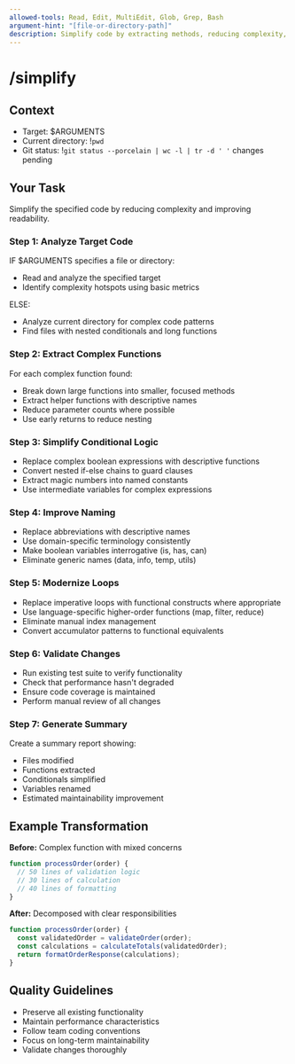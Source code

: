 ```yaml
---
allowed-tools: Read, Edit, MultiEdit, Glob, Grep, Bash
argument-hint: "[file-or-directory-path]"
description: Simplify code by extracting methods, reducing complexity, and improving readability
---
```


# /simplify

## Context

- Target: $ARGUMENTS
- Current directory: !`pwd`
- Git status: !`git status --porcelain | wc -l | tr -d ' '` changes pending

## Your Task

Simplify the specified code by reducing complexity and improving readability.

### Step 1: Analyze Target Code

IF $ARGUMENTS specifies a file or directory:

- Read and analyze the specified target
- Identify complexity hotspots using basic metrics

ELSE:

- Analyze current directory for complex code patterns
- Find files with nested conditionals and long functions

### Step 2: Extract Complex Functions

For each complex function found:

- Break down large functions into smaller, focused methods
- Extract helper functions with descriptive names
- Reduce parameter counts where possible
- Use early returns to reduce nesting

### Step 3: Simplify Conditional Logic

- Replace complex boolean expressions with descriptive functions
- Convert nested if-else chains to guard clauses
- Extract magic numbers into named constants
- Use intermediate variables for complex expressions

### Step 4: Improve Naming

- Replace abbreviations with descriptive names
- Use domain-specific terminology consistently
- Make boolean variables interrogative (is, has, can)
- Eliminate generic names (data, info, temp, utils)

### Step 5: Modernize Loops

- Replace imperative loops with functional constructs where appropriate
- Use language-specific higher-order functions (map, filter, reduce)
- Eliminate manual index management
- Convert accumulator patterns to functional equivalents

### Step 6: Validate Changes

- Run existing test suite to verify functionality
- Check that performance hasn't degraded
- Ensure code coverage is maintained
- Perform manual review of all changes

### Step 7: Generate Summary

Create a summary report showing:

- Files modified
- Functions extracted
- Conditionals simplified
- Variables renamed
- Estimated maintainability improvement

## Example Transformation

**Before:** Complex function with mixed concerns

```javascript
function processOrder(order) {
  // 50 lines of validation logic
  // 30 lines of calculation
  // 40 lines of formatting
}
```

**After:** Decomposed with clear responsibilities

```javascript
function processOrder(order) {
  const validatedOrder = validateOrder(order);
  const calculations = calculateTotals(validatedOrder);
  return formatOrderResponse(calculations);
}
```

## Quality Guidelines

- Preserve all existing functionality
- Maintain performance characteristics
- Follow team coding conventions
- Focus on long-term maintainability
- Validate changes thoroughly
